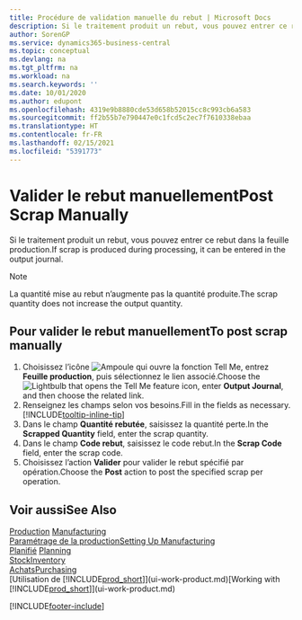 ```yaml
---
title: Procédure de validation manuelle du rebut | Microsoft Docs
description: Si le traitement produit un rebut, vous pouvez entrer ce rebut dans la feuille production. Remarquez que la quantité perte n’augmente pas la quantité produite.
author: SorenGP
ms.service: dynamics365-business-central
ms.topic: conceptual
ms.devlang: na
ms.tgt_pltfrm: na
ms.workload: na
ms.search.keywords: ''
ms.date: 10/01/2020
ms.author: edupont
ms.openlocfilehash: 4319e9b8880cde53d658b52015cc8c993cb6a583
ms.sourcegitcommit: ff2b55b7e790447e0c1fcd5c2ec7f7610338ebaa
ms.translationtype: HT
ms.contentlocale: fr-FR
ms.lasthandoff: 02/15/2021
ms.locfileid: "5391773"
---
```

# <a name="post-scrap-manually"></a><span data-ttu-id="142ba-104">Valider le rebut manuellement</span><span class="sxs-lookup"><span data-stu-id="142ba-104">Post Scrap Manually</span></span>
<span data-ttu-id="142ba-105">Si le traitement produit un rebut, vous pouvez entrer ce rebut dans la feuille production.</span><span class="sxs-lookup"><span data-stu-id="142ba-105">If scrap is produced during processing, it can be entered in the output journal.</span></span> 

> [!NOTE]
> <span data-ttu-id="142ba-106">La quantité mise au rebut n’augmente pas la quantité produite.</span><span class="sxs-lookup"><span data-stu-id="142ba-106">The scrap quantity does not increase the output quantity.</span></span>  

## <a name="to-post-scrap-manually"></a><span data-ttu-id="142ba-107">Pour valider le rebut manuellement</span><span class="sxs-lookup"><span data-stu-id="142ba-107">To post scrap manually</span></span>  
1. <span data-ttu-id="142ba-108">Choisissez l’icône ![Ampoule qui ouvre la fonction Tell Me](media/ui-search/search_small.png "Dites-moi ce que vous voulez faire"), entrez **Feuille production**, puis sélectionnez le lien associé.</span><span class="sxs-lookup"><span data-stu-id="142ba-108">Choose the ![Lightbulb that opens the Tell Me feature](media/ui-search/search_small.png "Tell me what you want to do") icon, enter **Output Journal**, and then choose the related link.</span></span>  
2. <span data-ttu-id="142ba-109">Renseignez les champs selon vos besoins.</span><span class="sxs-lookup"><span data-stu-id="142ba-109">Fill in the fields as necessary.</span></span> [!INCLUDE[tooltip-inline-tip](includes/tooltip-inline-tip_md.md)]  
3. <span data-ttu-id="142ba-110">Dans le champ **Quantité rebutée**, saisissez la quantité perte.</span><span class="sxs-lookup"><span data-stu-id="142ba-110">In the **Scrapped Quantity** field, enter the scrap quantity.</span></span>  
4. <span data-ttu-id="142ba-111">Dans le champ **Code rebut**, saisissez le code rebut.</span><span class="sxs-lookup"><span data-stu-id="142ba-111">In the **Scrap Code** field, enter the scrap code.</span></span>  
5. <span data-ttu-id="142ba-112">Choisissez l’action **Valider** pour valider le rebut spécifié par opération.</span><span class="sxs-lookup"><span data-stu-id="142ba-112">Choose the **Post** action to post the specified scrap per operation.</span></span>  

## <a name="see-also"></a><span data-ttu-id="142ba-113">Voir aussi</span><span class="sxs-lookup"><span data-stu-id="142ba-113">See Also</span></span>  
<span data-ttu-id="142ba-114">[Production](production-manage-manufacturing.md)  </span><span class="sxs-lookup"><span data-stu-id="142ba-114">[Manufacturing](production-manage-manufacturing.md)  </span></span>  
[<span data-ttu-id="142ba-115">Paramétrage de la production</span><span class="sxs-lookup"><span data-stu-id="142ba-115">Setting Up Manufacturing</span></span>](production-configure-production-processes.md)  
<span data-ttu-id="142ba-116">[Planifié](production-planning.md)    </span><span class="sxs-lookup"><span data-stu-id="142ba-116">[Planning](production-planning.md)    </span></span>  
[<span data-ttu-id="142ba-117">Stock</span><span class="sxs-lookup"><span data-stu-id="142ba-117">Inventory</span></span>](inventory-manage-inventory.md)  
[<span data-ttu-id="142ba-118">Achats</span><span class="sxs-lookup"><span data-stu-id="142ba-118">Purchasing</span></span>](purchasing-manage-purchasing.md)  
<span data-ttu-id="142ba-119">[Utilisation de [!INCLUDE[prod_short](includes/prod_short.md)]](ui-work-product.md)</span><span class="sxs-lookup"><span data-stu-id="142ba-119">[Working with [!INCLUDE[prod_short](includes/prod_short.md)]](ui-work-product.md)</span></span>


[!INCLUDE[footer-include](includes/footer-banner.md)]